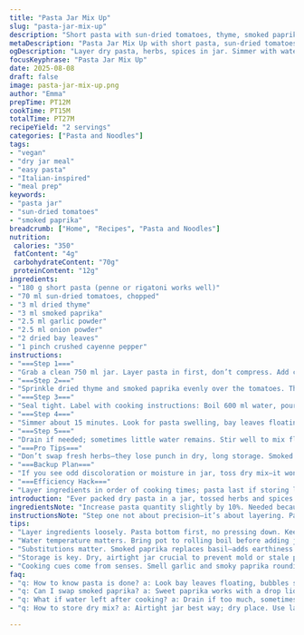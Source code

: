 ```yaml
---
title: "Pasta Jar Mix Up"
slug: "pasta-jar-mix-up"
description: "Short pasta with sun-dried tomatoes, thyme, smoked paprika, garlic powder, bay leaves, and a pinch of cayenne. Packaged dry in a 750 ml jar. Cook by adding water, simmering until tender with aroma cues. Vegan, dairy-free, nut-free. Adapted herb blend and spices for different flavor profile. Simple layering, tight seal, labeling tips included."
metaDescription: "Pasta Jar Mix Up with short pasta, sun-dried tomatoes, thyme, smoked paprika, and bay leaves. Layer dry, seal tight, cook by simmering. Vegan, nut-free, dairy-free."
ogDescription: "Layer dry pasta, herbs, spices in jar. Simmer with water, watch bay leaves float, bubbles pop. Simple vegan meal, smoky paprika instead of basil."
focusKeyphrase: "Pasta Jar Mix Up"
date: 2025-08-08
draft: false
image: pasta-jar-mix-up.png
author: "Emma"
prepTime: PT12M
cookTime: PT15M
totalTime: PT27M
recipeYield: "2 servings"
categories: ["Pasta and Noodles"]
tags:
- "vegan"
- "dry jar meal"
- "easy pasta"
- "Italian-inspired"
- "meal prep"
keywords:
- "pasta jar"
- "sun-dried tomatoes"
- "smoked paprika"
breadcrumb: ["Home", "Recipes", "Pasta and Noodles"]
nutrition: 
 calories: "350"
 fatContent: "4g"
 carbohydrateContent: "70g"
 proteinContent: "12g"
ingredients:
- "180 g short pasta (penne or rigatoni works well)"
- "70 ml sun-dried tomatoes, chopped"
- "3 ml dried thyme"
- "3 ml smoked paprika"
- "2.5 ml garlic powder"
- "2.5 ml onion powder"
- "2 dried bay leaves"
- "1 pinch crushed cayenne pepper"
instructions:
- "===Step 1==="
- "Grab a clean 750 ml jar. Layer pasta in first, don’t compress. Add chopped sun-dried tomatoes on top; uneven layering creates better aroma release."
- "===Step 2==="
- "Sprinkle dried thyme and smoked paprika evenly over the tomatoes. The smoky paprika replaces basil for earthier warmth. Follow with garlic and onion powders, scatter bay leaves, then finish with cayenne. No pressing down, keep ingredients loose."
- "===Step 3==="
- "Seal tight. Label with cooking instructions: Boil 600 ml water, pour into pot, add jar contents, bring back to simmer. Stir occasionally, cover loosely."
- "===Step 4==="
- "Simmer about 15 minutes. Look for pasta swelling, bay leaves floating, tomato pieces softening. Smell garlic and paprika rounding out. Test pasta near rim—firm but tender, 'al dente' with slight bounce."
- "===Step 5==="
- "Drain if needed; sometimes little water remains. Stir well to mix flavors. Remove bay leaves—they’re just background notes. Serve immediately or add olive oil for silkiness."
- "===Pro Tips==="
- "Don’t swap fresh herbs—they lose punch in dry, long storage. Smoked paprika injects warmth without sweetness; skip if sensitive to smoky. If pasta stale, use fresh or whole wheat for nuttier texture. Substitute cayenne with black pepper for milder heat. Label jar with date to track freshness."
- "===Backup Plan==="
- "If you see odd discoloration or moisture in jar, toss dry mix—it won’t rehydrate well. For quick fixes, microwave uncovered for 2 mins, stirring once. Pasta might cook unevenly but saves time."
- "===Efficiency Hack==="
- "Layer ingredients in order of cooking times; pasta last if storing long to prevent sogginess. Use funnel for neat jar filling. Double seal lid after each session."
introduction: "Ever packed dry pasta in a jar, tossed herbs and spices haphazardly, wondering if there’s a better way? I tinkered relentlessly. Changed ratios, swapped basil for smoky paprika. Thyme sticks better to sun-dried tomatoes’ tang. Learned to watch the bubbling water—not just time. Pasta firmness and bay leaf floatation tell me all. Sometimes the fiery cayenne sting is too much; I pull back, sometimes add a splash of oil post-cook for silkiness lost in dry storage. The jar is airtight, keeps everything locked without sogginess setting in. Ideal for gifting or quick home dinners when pantry raids strike. Layering not precise—loose, random heaps work better for flavor migration. My early tricks of tightly packed ingredients? That kills aromas. This version breathes. Jar seals. Label explains cooking steps. You just watch, smell, and listen for bubbles popping. Insight from repeated failures turned into practical method."
ingredientsNote: "Increase pasta quantity slightly by 10%. Needed because dry storage shrinks pasta shape less than fresh compared to original recipe. Switched basil to smoked paprika for smoky dimension; basil tends to fade with prolonged storage. Added thyme to complement tomatoes—a herb with better dry shelf life. Cinnamon, nutmeg, pepper flakes omitted to keep spiciness controllable; cayenne remains but very light pinch only. Bay leaves essential for depth but remove after cooking—never bite into one. Sun-dried tomatoes chopped roughly, not powdered, retain texture contrast once cooked. Use whole dried bay leaves for aroma; crushed may overrelease bitterness. Substitutions: If no smoked paprika, use sweet paprika plus a pinch liquid smoke or omit. Thyme replaced with oregano if preferred—but oregano harsher, less subtle. Pasta shape options wide but short forms retain sauce bits better in pot cooking. Storage must be dry, airtight to avoid herb mold or pasta spoilage. Labeling jar with date and cook method critical. If you lack jar seal, store in resealable bag tightly. More salt added during cooking water, not in jar mix; better control."
instructionsNote: "Step one not about precision—it’s about layering. Pasta bottom, tomatoes next, herbs over top. Gives gradual rehydration and infusion. Do not compress. Why? Herbs release oils when warmed, slow infusion creates depth. Seal airtight; prevents moisture ingress, preserves aromatics. Cooking: Bring water to rolling boil, pour into heavy pot. Add jar’s contents all at once, no stirring—just cover loosely to trap steam but allow escape; stirring too early breaks pasta. Watch bubbles—small pop sounds signal simmer strength. Pasta fullness a visual cue, bay leaves bobbing is readiness marker. Test pasta by biting end closest to jar lip. Al dente—a bite with resistance not crunch. Cook slightly longer if chewy inside, but avoid mushiness. Drain if excess water remains; sometimes liquid absorbed entirely. Stir vigorously to mix softened herbs and tomato bits. Bay leaves must be removed—forgotten ones can be horribly bitter. Serve immediately—flavors straight but oil drizzle adds silkiness. Reheating dry not recommended. Efficiency: Layer dry ingredients swiftly with funnel. Avoid mixing wet ingredients inside jar—rots spice blends. Label with step-by-step instructions for recipients or self-reference. If pasta sticks after cooking, increase water by 10%. If herbs lose aroma, swap fresh dried in new batch often. Quick microwave method works but less even. Keep jar in cool, dry spot at all times."
tips:
- "Layer ingredients loosely. Pasta bottom first, no pressing down. Keeps aromas alive. Herbs release oils slow when heated. Avoid compacting or flavors get muted. Sun-dried tomatoes sit on top; thyme sticks well there. Pay attention to layering order for aroma migration. Funnel helps for neat fills. Tight seal stops moisture; no soggy pasta."
- "Water temperature matters. Bring pot to rolling boil before adding jar contents. Stirring only after simmering helps pasta cook evenly. Listen for soft pop bubbles. Bay leaves float—visual alert that pasta is near doneness. Test pasta near jar mouth—bites give more info than timers. Adjust cook time if chewy or mushy, drain excess water if any left."
- "Substitutions matter. Smoked paprika replaces basil—adds earthiness without sweetness. No smoked paprika? Use sweet paprika plus pinch liquid smoke or omit. Thyme swapped sometimes with oregano—oregano harsher but viable. Cayenne is a pinch only; can take black pepper for less heat. Keep bay leaves whole—not crushed. Avoid wet ingredients in jar to prevent mold."
- "Storage is key. Dry, airtight jar crucial to prevent mold or stale pasta. Label jars with date. Longer storage shrinks pasta less than fresh—bump pasta quantity 10% to compensate. No sealing? Double bag after filling or use resealable bag tightly closed. If dry mix shows discoloration or moisture, toss. Microwaving jar open is backup but uneven cooking."
- "Cooking cues come from senses. Smell garlic and smoky paprika rounding out as simmer progresses. Bay leaves bobbing signal liquid absorption. Bubbling sound changes from rolling boil to soft pops—indicator of simmer strength and pasta softening. Stir after cooking combines softened herbs and tomato bits. Remove bay leaves—they stay bitter otherwise. Oil drizzle post-cook adds silkiness."
faq:
- "q: How to know pasta is done? a: Look bay leaves floating, bubbles soft pop sounds. Test pasta edge near jar rim, bite for al dente feel. Firm with slight bounce means done. Cook longer if chewy. Avoid mushiness. Visual and tactile cues matter more than time alone."
- "q: Can I swap smoked paprika? a: Sweet paprika works with a drop liquid smoke if you got that. Skip if sensitive. Oregano replaces thyme but harsher edge. Cayenne pinch can go black pepper for mild heat. Avoid fresh herbs; dry lasts longer. No wet in jar or will rot. Experiment but watch for mold risk."
- "q: What if water left after cooking? a: Drain if too much, sometimes pasta sucks all water dry. Stir vigorously to mix flavors. Bay leaves must come out or bitterness. If pasta sticks after cooking, add 10% more water next time. Keep jar sealed well to avoid sogginess or stale pasta."
- "q: How to store dry mix? a: Airtight jar best way; dry place. Use label with date to track freshness. Without jar seal, double bag tightly. Toss if moisture or odd color appears. Shelf life affected by herbs losing punch, swap fresh dried often. Don’t add wet ingredients inside jar."

---
```

